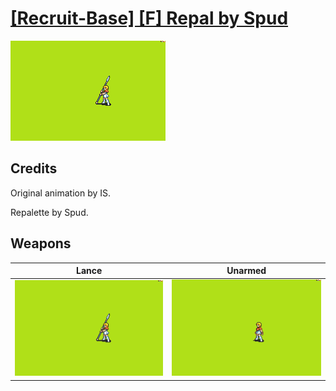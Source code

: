 # [\[Recruit-Base\] \[F\] Repal by Spud](./)

<img src="./2.%20Lance/Lance_000.png" alt="[Recruit-Base] [F] Repal by Spud standing" />

## Credits

Original animation by IS.

Repalette by Spud.

## Weapons


|Lance |Unarmed |
|  :---: | :---: |
| <img alt="Lance animation" src="./2.%20Lance/Lance.gif" /> | <img alt="Unarmed animation" src="./8.%20Unarmed/Unarmed.gif" /> |
